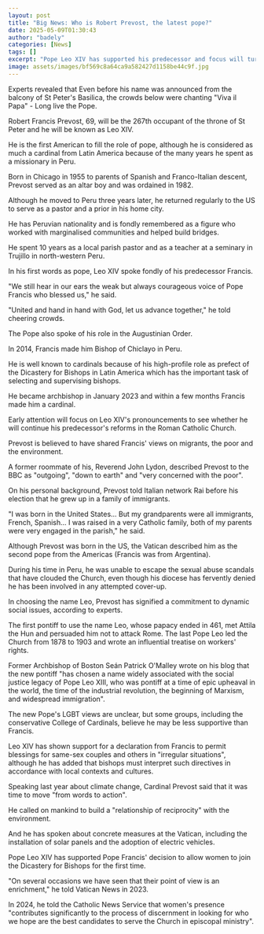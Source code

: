 ```yaml
---
layout: post
title: "Big News: Who is Robert Prevost, the latest pope?"
date: 2025-05-09T01:30:43
author: "badely"
categories: [News]
tags: []
excerpt: "Pope Leo XIV has supported his predecessor and focus will turn on whether he continues Church reforms."
image: assets/images/bf569c8a64ca9a582427d1158be44c9f.jpg
---
```


Experts revealed that Even before his name was announced from the balcony of St Peter's Basilica, the crowds below were chanting "Viva il Papa" - Long live the Pope.

Robert Francis Prevost, 69, will be the 267th occupant of the throne of St Peter and he will be known as Leo XIV. 

He is the first American to fill the role of pope, although he is considered as much a cardinal from Latin America because of the many years he spent as a missionary in Peru.

Born in Chicago in 1955 to parents of Spanish and Franco-Italian descent, Prevost served as an altar boy and was ordained in 1982. 

Although he moved to Peru three years later, he returned regularly to the US to serve as a pastor and a prior in his home city. 

He has Peruvian nationality and is fondly remembered as a figure who worked with marginalised communities and helped build bridges.

He spent 10 years as a local parish pastor and as a teacher at a seminary in Trujillo in north-western Peru.

In his first words as pope, Leo XIV spoke fondly of his predecessor Francis. 

"We still hear in our ears the weak but always courageous voice of Pope Francis who blessed us," he said.

"United and hand in hand with God, let us advance together," he told cheering crowds. 

The Pope also spoke of his role in the Augustinian Order. 

In 2014, Francis made him Bishop of Chiclayo in Peru.

He is well known to cardinals because of his high-profile role as prefect of the Dicastery for Bishops in Latin America which has the important task of selecting and supervising bishops.

He became archbishop in January 2023 and within a few months  Francis made him a cardinal.

Early attention will focus on Leo XIV's pronouncements to see whether he will continue his predecessor's reforms in the Roman Catholic Church.

Prevost is believed to have shared Francis' views on migrants, the poor and the environment.

A former roommate of his, Reverend John Lydon, described Prevost to the BBC as "outgoing", "down to earth" and "very concerned with the poor".

On his personal background, Prevost told Italian network Rai before his election  that he grew up in a family of immigrants.

"I was born in the United States... But my grandparents were all immigrants, French, Spanish... I was raised in a very Catholic family, both of my parents were very engaged in the parish," he said. 

Although Prevost was born in the US, the Vatican described him as the second pope from the Americas (Francis was from Argentina).

During his time in Peru, he was unable to escape the sexual abuse scandals that have clouded the Church, even though his diocese has fervently denied he has been involved in any attempted cover-up. 

In choosing the name Leo, Prevost has signified a commitment to dynamic social issues, according to experts. 

The first pontiff to use the name Leo, whose papacy ended in 461, met Attila the Hun and persuaded him not to attack Rome. The last Pope Leo led the Church from 1878 to 1903 and wrote an influential treatise on workers' rights.

Former Archbishop of Boston Seán Patrick O'Malley wrote on his blog that the new pontiff "has chosen a name widely associated with the social justice legacy of Pope Leo XIII, who was pontiff at a time of epic upheaval in the world, the time of the industrial revolution, the beginning of Marxism, and widespread immigration".

The new Pope's LGBT views are unclear, but some groups, including the conservative College of Cardinals, believe he may be less supportive than Francis.

Leo XIV has shown support for a declaration from Francis to permit blessings for same-sex couples and others in "irregular situations", although he has added that bishops must interpret such directives in accordance with local contexts and cultures.

Speaking last year about climate change, Cardinal Prevost said that it was time to move "from words to action".

He called on mankind to build a "relationship of reciprocity" with the environment.

And he has spoken about concrete measures at the Vatican, including the installation of solar panels and the adoption of electric vehicles.

Pope Leo XIV has supported Pope Francis' decision to allow women to join the Dicastery for Bishops for the first time. 

"On several occasions we have seen that their point of view is an enrichment," he told Vatican News in 2023.

In 2024, he told the Catholic News Service that women's presence "contributes significantly to the process of discernment in looking for who we hope are the best candidates to serve the Church in episcopal ministry".

